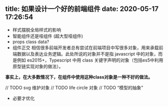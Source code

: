 title: 如果设计一个好的前端组件
date: 2020-05-17 17:26:54
---

- 样式摆脱全局样式的影响
- 智能组件还是哑组件 (超大型哑组件)
- props class data?
- 组件正交
相信很多前端开发者总有尝试在前端项目中写很多对象，用来承载前端数据以及表达业务逻辑。此处所说的对象并不是指 javascript 中的对象，而是例如 es2015+，Typescript 中用 class 关键字声明的对象（包括es5中利用原型链实现对象的做法）。

**事实上，在大多数情况下，在组件中使用这种class对象是一种不好的做法。**

// TODO svg 维护对象
// TODO life circle 对象
// TODO “模型的抽象”

- 必要才优化